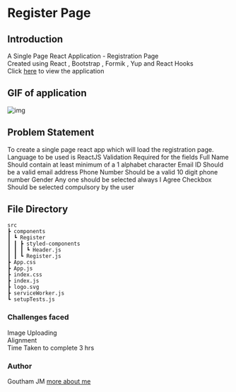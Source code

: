 # Register Page

## Introduction

A Single Page React Application - Registration Page <br/>
Created using React , Bootstrap , Formik , Yup and React Hooks <br/>
Click [here](https://gauthamjm007.github.io/RegisterPage/) to view the application

## GIF of application

![img](register.gif)

## Problem Statement

To create a single page react app which will load the registration page.
Language to be used is ReactJS
Validation Required for the fields
Full Name
Should contain at least minimum of a 1 alphabet character
Email ID
Should be a valid email address
Phone Number
Should be a valid 10 digit phone number
Gender
Any one should be selected always
I Agree Checkbox
Should be selected compulsory by the user

## File Directory

```
src
┣ components
┃ ┗ Register
┃ ┃ ┣ styled-components
┃ ┃ ┃ ┗ Header.js
┃ ┃ ┗ Register.js
┣ App.css
┣ App.js
┣ index.css
┣ index.js
┣ logo.svg
┣ serviceWorker.js
┗ setupTests.js
```

### Challenges faced

Image Uploading <br/>
Alignment <br/>
Time Taken to complete 3 hrs <br/>

### Author

Goutham JM [more about me](https://gauthamjm007.github.io/portfolio/)
